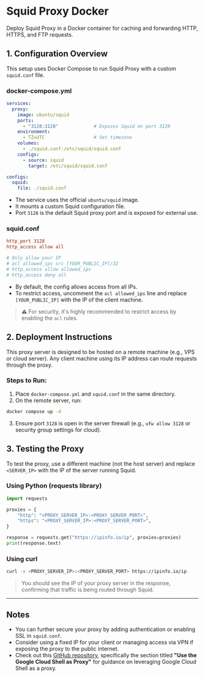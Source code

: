 # Squid Proxy Docker

Deploy Squid Proxy in a Docker container for caching and forwarding HTTP, HTTPS, and FTP requests.

## 1. Configuration Overview

This setup uses Docker Compose to run Squid Proxy with a custom `squid.conf` file.

### docker-compose.yml

```yaml
services:
  proxy:
    image: ubuntu/squid
    ports:
      - "3128:3128"             # Exposes Squid on port 3128
    environment:
      - TZ=UTC                  # Set timezone
    volumes:
      - ./squid.conf:/etc/squid/squid.conf
    configs:
      - source: squid
        target: /etc/squid/squid.conf

configs:
  squid:
    file: ./squid.conf
````

* The service uses the official `ubuntu/squid` image.
* It mounts a custom Squid configuration file.
* Port `3128` is the default Squid proxy port and is exposed for external use.

### squid.conf

```conf
http_port 3128
http_access allow all

# Only allow your IP
# acl allowed_ips src [YOUR_PUBLIC_IP]/32
# http_access allow allowed_ips
# http_access deny all
```

* By default, the config allows access from all IPs.
* To restrict access, uncomment the `acl allowed_ips` line and replace `[YOUR_PUBLIC_IP]` with the IP of the client machine.

> ⚠️ For security, it's highly recommended to restrict access by enabling the `acl` rules.

## 2. Deployment Instructions

This proxy server is designed to be hosted on a remote machine (e.g., VPS or cloud server). Any client machine using its IP address can route requests through the proxy.

### Steps to Run:

1. Place `docker-compose.yml` and `squid.conf` in the same directory.
2. On the remote server, run:

```bash
docker compose up -d
```

3. Ensure port `3128` is open in the server firewall (e.g., `ufw allow 3128` or security group settings for cloud).

## 3. Testing the Proxy

To test the proxy, use a different machine (not the host server) and replace `<SERVER_IP>` with the IP of the server running Squid.

### Using Python (requests library)

```python
import requests

proxies = {
    "http": "<PROXY_SERVER_IP>:<PROXY_SERVER_PORT>",
    "https": "<PROXY_SERVER_IP>:<PROXY_SERVER_PORT>",
}

response = requests.get("https://ipinfo.io/ip", proxies=proxies)
print(response.text)
```

### Using curl

```bash
curl -x <PROXY_SERVER_IP>:<PROXY_SERVER_PORT> https://ipinfo.io/ip
```

> You should see the IP of your proxy server in the response, confirming that traffic is being routed through Squid.

---

## Notes

* You can further secure your proxy by adding authentication or enabling SSL in `squid.conf`.
* Consider using a fixed IP for your client or managing access via VPN if exposing the proxy to the public internet.
* Check out this [GitHub repository](https://github.com/FrancescoDiSalesGithub/Google-cloud-shell-hacking), specifically the section titled **"Use the Google Cloud Shell as Proxy"** for guidance on leveraging Google Cloud Shell as a proxy.

